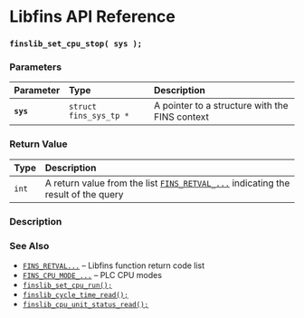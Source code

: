# Libfins API Reference

### `finslib_set_cpu_stop( sys );`

### Parameters

| Parameter | Type | Description |
| :--- | :--- | :--- |
|**`sys`**|`struct fins_sys_tp *`|A pointer to a structure with the FINS context|

### Return Value

| Type | Description |
| :--- | :--- |
|`int`|A return value from the list [`FINS_RETVAL_...`](fins_retval.md) indicating the result of the query|

### Description

### See Also

* [`FINS_RETVAL...`](fins_retval.md) &ndash; Libfins function return code list
* [`FINS_CPU_MODE_...`](doc/fins_cpu_mode.md) &ndash; PLC CPU modes
* [`finslib_set_cpu_run();`](finslib_set_cpu_run.md)
* [`finslib_cycle_time_read();`](finslib_cycle_time_read.md)
* [`finslib_cpu_unit_status_read();`](finslib_cpu_unit_status_read.md)
